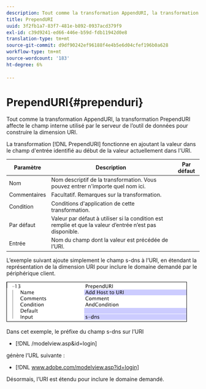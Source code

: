 ```yaml
---
description: Tout comme la transformation AppendURI, la transformation PrependURI affecte le champ interne utilisé par le serveur de l’outil de données pour construire la dimension URI.
title: PrependURI
uuid: 3f2fb1a7-83f7-481e-b892-0937acd379f9
exl-id: c39d9241-ed66-446e-b59d-fdb11942d0e8
translation-type: tm+mt
source-git-commit: d9df90242ef96188f4e4b5e6d04cfef196b0a628
workflow-type: tm+mt
source-wordcount: '183'
ht-degree: 6%

---
```


# PrependURI{#prependuri}

Tout comme la transformation AppendURI, la transformation PrependURI affecte le champ interne utilisé par le serveur de l’outil de données pour construire la dimension URI.

La transformation [!DNL PrependURI] fonctionne en ajoutant la valeur dans le champ d&#39;entrée identifié au début de la valeur actuellement dans l&#39;URI.

| Paramètre | Description | Par défaut |
|---|---|---|
| Nom | Nom descriptif de la transformation. Vous pouvez entrer n&#39;importe quel nom ici. |  |
| Commentaires | Facultatif. Remarques sur la transformation. |  |
| Condition | Conditions d&#39;application de cette transformation. |  |
| Par défaut | Valeur par défaut à utiliser si la condition est remplie et que la valeur d’entrée n’est pas disponible. |  |
| Entrée | Nom du champ dont la valeur est précédée de l’URI. |  |

L’exemple suivant ajoute simplement le champ s-dns à l’URI, en étendant la représentation de la dimension URI pour inclure le domaine demandé par le périphérique client.

![](assets/cfg_TransformationType_PrependURI.png)

Dans cet exemple, le préfixe du champ s-dns sur l’URI

* [!DNL /modelview.asp&id=login]

génère l’URL suivante :

* [!DNL www.adobe.com/modelview.asp?id=login]

Désormais, l’URI est étendu pour inclure le domaine demandé.
